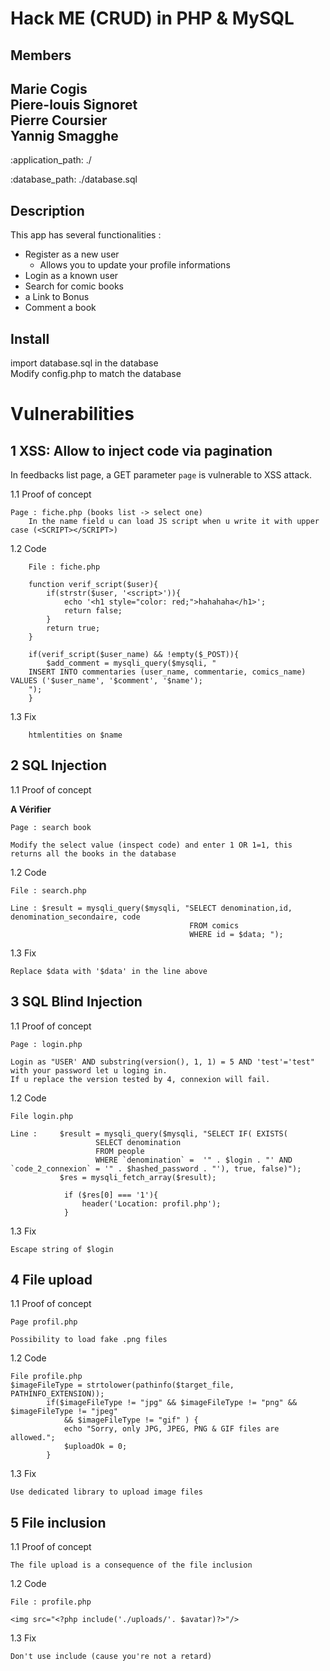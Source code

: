 Hack ME  (CRUD) in PHP & MySQL
========

Members
-------------------------------------------- 
Marie Cogis<br>
Piere-louis Signoret<br>
Pierre Coursier<br>
Yannig Smagghe<br>
-------------------------------------------- 

:application_path: ./

:database_path: ./database.sql

Description
--------------------------------------------

This app has several functionalities : 
* Register as a new user
    * Allows you to update your profile informations
* Login as a known user
* Search for comic books
* a Link to Bonus 
* Comment a book  


Install
-------------------------------------------- 
import database.sql in the database <br>
Modify config.php to match the database

Vulnerabilities
===============

1 XSS: Allow to inject code via pagination
--------------------------------------------

In feedbacks list page, a GET parameter `page` is vulnerable to XSS attack.

1.1 Proof of concept
~~~~~~~~~~~~~~~~~~~~~
Page : fiche.php (books list -> select one)
    In the name field u can load JS script when u write it with upper case (<SCRIPT></SCRIPT>)
~~~~~~~~~~~~~~~~~~~~~
1.2 Code
~~~~~~~~
    File : fiche.php
    
    function verif_script($user){
        if(strstr($user, '<script>')){
            echo '<h1 style="color: red;">hahahaha</h1>';
            return false;
        }
        return true;
    }
    
    if(verif_script($user_name) && !empty($_POST)){
        $add_comment = mysqli_query($mysqli, "
    INSERT INTO commentaries (user_name, commentarie, comics_name) VALUES ('$user_name', '$comment', '$name');
    ");
    }
~~~~~~~~
1.3 Fix
~~~~~~~~~~~~~~~~~~~~
    htmlentities on $name
~~~~~~~~~~~~~~~~~~~~

2 SQL Injection
---------------
1.1 Proof of concept

<b>A Vérifier</b>
~~~~~~~~~~~~~~~~~~~
Page : search book

Modify the select value (inspect code) and enter 1 OR 1=1, this returns all the books in the database
~~~~~~~~~~~~~~~~~~~

1.2 Code
~~~~~~~~
File : search.php

Line : $result = mysqli_query($mysqli, "SELECT denomination,id, denomination_secondaire, code 
                                        FROM comics 
                                        WHERE id = $data; ");
~~~~~~~~
1.3 Fix
~~~~~~~
Replace $data with '$data' in the line above
~~~~~~~
3 SQL Blind Injection
---------------------
1.1 Proof of concept
~~~~~~~~~~~~~~~~~~~
Page : login.php

Login as "USER' AND substring(version(), 1, 1) = 5 AND 'test'='test" with your password let u loging in.
If u replace the version tested by 4, connexion will fail. 
~~~~~~~~~~~~~~~~~~~
1.2 Code
~~~~~~~~
File login.php

Line :     $result = mysqli_query($mysqli, "SELECT IF( EXISTS(
                   SELECT denomination
                   FROM people
                   WHERE `denomination` =  '" . $login . "' AND `code_2_connexion` = '" . $hashed_password . "'), true, false)");
           $res = mysqli_fetch_array($result);

            if ($res[0] === '1'){
                header('Location: profil.php');
            } 
~~~~~~~~
1.3 Fix
~~~~~~~
Escape string of $login
~~~~~~~
4 File upload
-------------
1.1 Proof of concept
~~~~~~~~~~~~~~~~~~~
Page profil.php

Possibility to load fake .png files
~~~~~~~~~~~~~~~~~~~

1.2 Code
~~~~~~~~
File profile.php
$imageFileType = strtolower(pathinfo($target_file, PATHINFO_EXTENSION));
        if($imageFileType != "jpg" && $imageFileType != "png" && $imageFileType != "jpeg"
            && $imageFileType != "gif" ) {
            echo "Sorry, only JPG, JPEG, PNG & GIF files are allowed.";
            $uploadOk = 0;
        }
~~~~~~~~

1.3 Fix
~~~~~~~
Use dedicated library to upload image files
~~~~~~~
5 File inclusion
----------------
1.1 Proof of concept
~~~~~~~~~~~~~~~~~~~
The file upload is a consequence of the file inclusion
~~~~~~~~~~~~~~~~~~~

1.2 Code
~~~~~~~~
File : profile.php

<img src="<?php include('./uploads/'. $avatar)?>"/>
~~~~~~~~

1.3 Fix
~~~~~~~
Don't use include (cause you're not a retard)
~~~~~~~